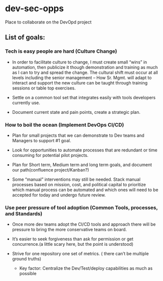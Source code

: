 # dev-sec-opps
Place to collaborate on the DevOpd project
## List of goals:
###	Tech is easy people are hard (Culture Change) 

* In order to facilitate culture to change, I must create small “wins” in automation, then publicize it though demonstration and training as much as I can to try and spread the change. The cultural shift must occur at all levels including the senior management – How Sr. Mgmt. will adapt to interact and support the new culture can be taught through training sessions or table top exercises.

* Settle on a common tool set that integrates easily with tools developers currently use.

* Document current state and pain points, create a strategic plan.

###	How to boil the ocean (Implement DevOps CI/CD)

* Plan for small projects that we can demonstrate to Dev teams and Managers to support #1 goal.

* Look for opportunities to automate processes that are redundant or time consuming for potential pilot projects.

* Plan for Short term, Medium term and long term goals, and document our path(confluence project/Kanban?)

* Some “manual” interventions may still be needed. Stack manual processes based on mission, cost, and political capital to prioritize which manual process can be automated and which ones will need to be accepted for today and undergo future review.

###	Use peer pressure of tool adoption (Common Tools, processes, and Standards) 

* Once more dev teams adopt the CI/CD tools and approach there will be pressure to bring the more conservative teams on board.

* It’s easier to seek forgiveness than ask for permission or get concurrence.(a little scary here, but the point is understood)

* Strive for one repository one set of metrics. ( there can’t be multiple ground truths)
  
    * Key factor: Centralize the Dev/Test/deploy capabilities as much as possible

